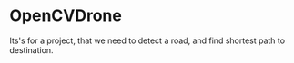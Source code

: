 # OpenCVDrone
Its's for a project, that we need to detect a road, and find shortest path to destination.
